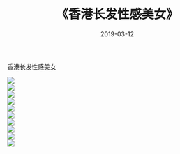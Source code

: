 ﻿---
layout: post
title:  《香港长发性感美女》
date:   2019-03-12
img: http://img.660000.xyz/Sharelink/性感/2019/香港长发性感美女/000.jpg
categories: [美女, 清纯, 唯美]
---

香港长发性感美女

  ![](http://img.660000.xyz/Sharelink/性感/2019/香港长发性感美女/001.jpg) <br> ![](http://img.660000.xyz/Sharelink/性感/2019/香港长发性感美女/002.jpg) <br> ![](http://img.660000.xyz/Sharelink/性感/2019/香港长发性感美女/003.jpg) <br> ![](http://img.660000.xyz/Sharelink/性感/2019/香港长发性感美女/004.jpg) <br> ![](http://img.660000.xyz/Sharelink/性感/2019/香港长发性感美女/005.jpg) <br> ![](http://img.660000.xyz/Sharelink/性感/2019/香港长发性感美女/006.jpg) <br> ![](http://img.660000.xyz/Sharelink/性感/2019/香港长发性感美女/007.jpg) <br> ![](http://img.660000.xyz/Sharelink/性感/2019/香港长发性感美女/008.jpg) <br> ![](http://img.660000.xyz/Sharelink/性感/2019/香港长发性感美女/009.jpg) <br> ![](http://img.660000.xyz/Sharelink/性感/2019/香港长发性感美女/010.jpg) <br>